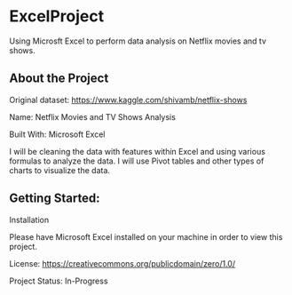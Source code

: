 # ExcelProject
Using Microsft Excel to perform data analysis on Netflix movies and tv shows.

<h2>About the Project</h2>

Original dataset: https://www.kaggle.com/shivamb/netflix-shows 

Name: Netflix Movies and TV Shows Analysis

Built With: Microsoft Excel

I will be cleaning the data with features within Excel and using various formulas to analyze the data. I will use Pivot tables and other types of charts to visualize the data.
  
<h2>Getting Started:</h2>

Installation

Please have Microsoft Excel installed on your machine in order to view this project.

License: https://creativecommons.org/publicdomain/zero/1.0/

Project Status: In-Progress
